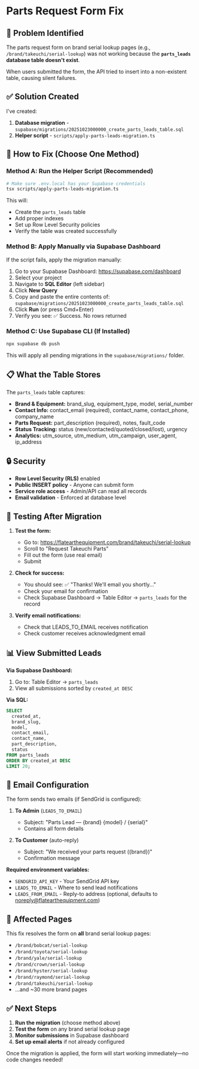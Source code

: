 # Parts Request Form Fix

## 🐛 Problem Identified

The parts request form on brand serial lookup pages (e.g., `/brand/takeuchi/serial-lookup`) was not working because the **`parts_leads` database table doesn't exist**.

When users submitted the form, the API tried to insert into a non-existent table, causing silent failures.

## ✅ Solution Created

I've created:
1. **Database migration** - `supabase/migrations/20251023000000_create_parts_leads_table.sql`
2. **Helper script** - `scripts/apply-parts-leads-migration.ts`

## 🚀 How to Fix (Choose One Method)

### Method A: Run the Helper Script (Recommended)

```bash
# Make sure .env.local has your Supabase credentials
tsx scripts/apply-parts-leads-migration.ts
```

This will:
- Create the `parts_leads` table
- Add proper indexes
- Set up Row Level Security policies
- Verify the table was created successfully

### Method B: Apply Manually via Supabase Dashboard

If the script fails, apply the migration manually:

1. Go to your Supabase Dashboard: https://supabase.com/dashboard
2. Select your project
3. Navigate to **SQL Editor** (left sidebar)
4. Click **New Query**
5. Copy and paste the entire contents of:
   `supabase/migrations/20251023000000_create_parts_leads_table.sql`
6. Click **Run** (or press Cmd+Enter)
7. Verify you see: ✅ Success. No rows returned

### Method C: Use Supabase CLI (If Installed)

```bash
npx supabase db push
```

This will apply all pending migrations in the `supabase/migrations/` folder.

## 📋 What the Table Stores

The `parts_leads` table captures:
- **Brand & Equipment:** brand_slug, equipment_type, model, serial_number
- **Contact Info:** contact_email (required), contact_name, contact_phone, company_name
- **Parts Request:** part_description (required), notes, fault_code
- **Status Tracking:** status (new/contacted/quoted/closed/lost), urgency
- **Analytics:** utm_source, utm_medium, utm_campaign, user_agent, ip_address

## 🔒 Security

- **Row Level Security (RLS)** enabled
- **Public INSERT policy** - Anyone can submit form
- **Service role access** - Admin/API can read all records
- **Email validation** - Enforced at database level

## 🧪 Testing After Migration

1. **Test the form:**
   - Go to: https://flatearthequipment.com/brand/takeuchi/serial-lookup
   - Scroll to "Request Takeuchi Parts"
   - Fill out the form (use real email)
   - Submit

2. **Check for success:**
   - You should see: ✅ "Thanks! We'll email you shortly..."
   - Check your email for confirmation
   - Check Supabase Dashboard → Table Editor → `parts_leads` for the record

3. **Verify email notifications:**
   - Check that LEADS_TO_EMAIL receives notification
   - Check customer receives acknowledgment email

## 📊 View Submitted Leads

**Via Supabase Dashboard:**
1. Go to: Table Editor → `parts_leads`
2. View all submissions sorted by `created_at DESC`

**Via SQL:**
```sql
SELECT 
  created_at,
  brand_slug,
  model,
  contact_email,
  contact_name,
  part_description,
  status
FROM parts_leads
ORDER BY created_at DESC
LIMIT 20;
```

## 🔔 Email Configuration

The form sends two emails (if SendGrid is configured):

1. **To Admin** (`LEADS_TO_EMAIL`)
   - Subject: "Parts Lead — {brand} {model} / {serial}"
   - Contains all form details

2. **To Customer** (auto-reply)
   - Subject: "We received your parts request ({brand})"
   - Confirmation message

**Required environment variables:**
- `SENDGRID_API_KEY` - Your SendGrid API key
- `LEADS_TO_EMAIL` - Where to send lead notifications
- `LEADS_FROM_EMAIL` - Reply-to address (optional, defaults to noreply@flatearthequipment.com)

## 🎯 Affected Pages

This fix resolves the form on **all** brand serial lookup pages:
- `/brand/bobcat/serial-lookup`
- `/brand/toyota/serial-lookup`
- `/brand/yale/serial-lookup`
- `/brand/crown/serial-lookup`
- `/brand/hyster/serial-lookup`
- `/brand/raymond/serial-lookup`
- `/brand/takeuchi/serial-lookup`
- ...and ~30 more brand pages

## ✅ Next Steps

1. **Run the migration** (choose method above)
2. **Test the form** on any brand serial lookup page
3. **Monitor submissions** in Supabase dashboard
4. **Set up email alerts** if not already configured

Once the migration is applied, the form will start working immediately—no code changes needed!

